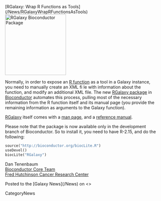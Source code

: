 <div class='newsItemHeader'>[RGalaxy: Wrap R Functions as Tools](/News/RGalaxyWrapRFunctionsAsTools)</div>

<div class='right'><a href='http://bioconductor.org/packages/2.11/bioc/html/RGalaxy.html'><img src='/Images/Logos/BioconductorLogo.gif.md' alt='RGalaxy Bioconductor Package' width="200" /></a></div>

Normally, in order to expose an [R function](http://www.r-project.org/) as a tool in a Galaxy instance, you need to manually create an XML fi
le with information about the function, and modify an additional XML 
file.  The new [RGalaxy package](http://bioconductor.org/packages/2.11/bioc/html/RGalaxy.html) in [Bioconductor](http://bioconductor.org/) automates this process, pulling most of the necessary information from the R function itself and its manual page (you provide the remaining information as arguments to the Galaxy function).

[RGalaxy](http://bioconductor.org/packages/2.11/bioc/html/RGalaxy.html) itself comes with a [man page](http://bioconductor.org/packages/2.11/bioc/vignettes/RGalaxy/inst/doc/Rgalaxy-vignette.pdf), and a [reference manual](http://bioconductor.org/packages/2.11/bioc/manuals/RGalaxy/man/RGalaxy.pdf). 

Please note that the package is now available only in the development branch of Bioconductor. So to install it, you need to have R-2.15, and do the following:
```python
source("http://bioconductor.org/biocLite.R")
useDevel()
biocLite("RGalaxy")
```


Dan Tenenbaum<br />
[Bioconductor Core Team](http://www.bioconductor.org/about/core-team/)<br />
[Fred Hutchinson Cancer Research Center](http://www.fhcrc.org/)

<div class='newsItemFooter'>Posted to the [Galaxy News](/News) on <<Date(2012-06-28T17:57:47Z)>></div>

CategoryNews
